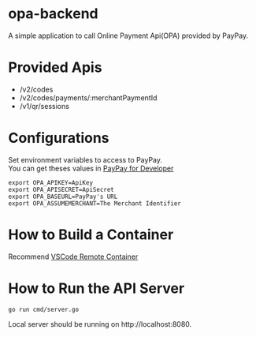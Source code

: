 # opa-backend
A simple application to call Online Payment Api(OPA) provided by PayPay.

# Provided Apis
- /v2/codes
- /v2/codes/payments/:merchantPaymentId
- /v1/qr/sessions

# Configurations
Set environment variables to access to PayPay.<br>
You can get theses values in [PayPay for Developer](https://developer.paypay.ne.jp/)
```
export OPA_APIKEY=ApiKey
export OPA_APISECRET=ApiSecret
export OPA_BASEURL=PayPay's URL
export OPA_ASSUMEMERCHANT=The Merchant Identifier
```

# How to Build a Container
Recommend [VSCode Remote Container](https://code.visualstudio.com/docs/remote/containers#_quick-start-open-an-existing-folder-in-a-container)


# How to Run the API Server
```
go run cmd/server.go 
```
Local server should be running on http://localhost:8080.
